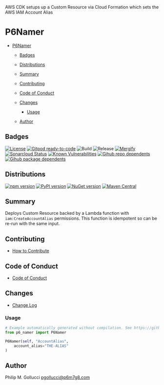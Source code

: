 AWS CDK setups up a Custom Resource via Cloud Formation which sets
the AWS IAM Account Alias

# P6Namer

* [P6Namer](#p6namer)

  * [Badges](#badges)
  * [Distributions](#distributions)
  * [Summary](#summary)
  * [Contributing](#contributing)
  * [Code of Conduct](#code-of-conduct)
  * [Changes](#changes)

    * [Usage](#usage)
  * [Author](#author)

## Badges

[![License](https://img.shields.io/badge/License-Apache%202.0-yellowgreen.svg)](https://opensource.org/licenses/Apache-2.0)
[![Gitpod ready-to-code](https://img.shields.io/badge/Gitpod-ready--to--code-blue?logo=gitpod)](https://gitpod.io/#https://github.com/p6m7g8/p6-namer)
![Build](https://github.com/p6m7g8/p6-namer/workflows/Build/badge.svg)
![Release](https://github.com/p6m7g8/p6-namer/workflows/Release/badge.svg)
[![Mergify](https://img.shields.io/endpoint.svg?url=https://gh.mergify.io/badges/p6m7g8/p6-namer/&style=flat)](https://mergify.io)
[![Sonarcloud Status](https://sonarcloud.io/api/project_badges/measure?project=p6m7g8_p6-namer&metric=alert_status)](https://sonarcloud.io/dashboard?id=p6m7g8_p6-namer)
[![Known Vulnerabilities](https://snyk.io/test/github/p6m7g8/p6-namer/badge.svg?targetFile=package.json)](https://snyk.io/test/github/p6m7g8/p6-namer?targetFile=package.json)
[![Gihub repo dependents](https://badgen.net/github/dependents-repo/p6m7g8/p6-namer)](https://github.com/p6m7g8/p6-namer/network/dependents?dependent_type=REPOSITORY)
[![Gihub package dependents](https://badgen.net/github/dependents-pkg/p6m7g8/p6-namer)](https://github.com/p6m7g8/p6-namer/network/dependents?dependent_type=PACKAGE)

## Distributions

[![npm version](https://badge.fury.io/js/p6-namer.svg)](https://badge.fury.io/js/p6-namer)
[![PyPI version](https://badge.fury.io/py/p6-namer.svg)](https://badge.fury.io/py/p6-namer)
[![NuGet version](https://badge.fury.io/nu/P6m7g8.P6Namer.svg)](https://badge.fury.io/nu/P6m7g8.P6Namer)
[![Maven Central](https://maven-badges.herokuapp.com/maven-central/com.github.p6m7g8/p6-namer/badge.svg)](https://maven-badges.herokuapp.com/maven-central/com.github.p6m7g8/p6-namer)

## Summary

Deploys Custom Resource backed by a Lambda function with `iam:CreateAccountAlias` permissions.
This function is idempotent so can be re-run with the same input.

## Contributing

* [How to Contribute](CONTRIBUTING.md)

## Code of Conduct

* [Code of Conduct](CODE_OF_CONDUCT.md)

## Changes

* [Change Log](CHANGELOG.md)

### Usage

```python
# Example automatically generated without compilation. See https://github.com/aws/jsii/issues/826
from p6_namer import P6Namer

P6Namer(self, "AccountAlias",
    account_alias="THE-ALIAS"
)
```

## Author

Philip M. Gollucci [pgollucci@p6m7g8.com](mailto:pgollucci@p6m7g8.com)
